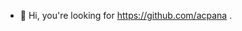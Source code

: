 - 👋 Hi, you're looking for https://github.com/acpana .

<!---
FFMMM/FFMMM is a ✨ special ✨ repository because its `README.md` (this file) appears on your GitHub profile.
You can click the Preview link to take a look at your changes.
--->
